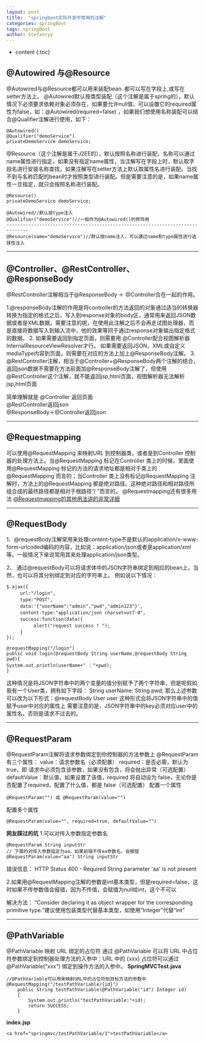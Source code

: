 ```yaml
---
layout: post
title:  "springboot实际开发中常用的注解"
categories: springBoot
tags: springBoot
author: Stefancyy
---
```


* content
{:toc}

## @Autowired 与@Resource

@Autowired与@Resource都可以用来装配bean. 都可以写在字段上,或写在setter方法上。
@Autowired默认按类型装配（这个注解是属于spring的），默认情况下必须要求依赖对象必须存在，如果要允许null值，可以设置它的required属性为false，如：@Autowired(required=false) ，如果我们想使用名称装配可以结合@Qualifier注解进行使用，如下：

```
@Autowired()
@Qualifier("demoService")
privateDemoService demoService;
```
@Resource（这个注解是属于J2EE的），默认按照名称进行装配，名称可以通过name属性进行指定，如果没有指定name属性，当注解写在字段上时，默认取字段名进行安装名称查找，如果注解写在setter方法上默认取属性名进行装配。当找不到与名称匹配的bean时才按照类型进行装配。但是需要注意的是，如果name属性一旦指定，就只会按照名称进行装配。

```
@Resource()
privateDemoService demoService;
```

```
@Autowired//默认按type注入
@Qualifier("demoService")//一般作为@Autowired()的修饰用
------------------------------------------------------------------------------
@Resource(name="demoService")//默认按name注入，可以通过name和type属性进行选择性注入
```
------------------------------------------------------------------------------------------------------------------------------------------------------------------------





## @Controller、@RestController、@ResponseBody

@RestController注解相当于@ResponseBody ＋ @Controller合在一起的作用。

1.@responseBody注解的作用是将controller的方法返回的对象通过适当的转换器转换为指定的格式之后，写入到response对象的body区，通常用来返回JSON数据或者是XML数据，需要注意的呢，在使用此注解之后不会再走试图处理器，而是直接将数据写入到输入流中，他的效果等同于通过response对象输出指定格式的数据。
2. 如果需要返回到指定页面，则需要用 @Controller配合视图解析器InternalResourceViewResolver才行。
    如果需要返回JSON，XML或自定义mediaType内容到页面，则需要在对应的方法上加上@ResponseBody注解。
3. @RestController注解，相当于@Controller+@ResponseBody两个注解的结合，返回json数据不需要在方法前面加@ResponseBody注解了，但使用@RestController这个注解，就不能返回jsp,html页面，视图解析器无法解析jsp,html页面

简单理解就是
@Controller 返回页面  
@RestController返回json  
@ResponseBody＋@Controller返回json

------------------------------------------------------------------------------------------------------------------------------------------------------------------------

## @Requestmapping

可以使用@RequestMapping 来映射URL 到控制器类，或者是到Controller 控制器的处理方法上。当@RequestMapping 标记在Controller 类上的时候，里面使用@RequestMapping 标记的方法的请求地址都是相对于类上的@RequestMapping 而言的；当Controller 类上没有标记@RequestMapping 注解时，方法上的@RequestMapping 都是绝对路径。这种绝对路径和相对路径所组合成的最终路径都是相对于根路径“/ ”而言的。
@Requestmapping还有很多用法
[@Requestmapping的其他用法讲的非常详细](https://www.cnblogs.com/jpfss/p/8047628.html)

------------------------------------------------------------------------------------------------------------------------------------------------------------------------
## @RequestBody
1、@requestBody注解常用来处理content-type不是默认的application/x-www-form-urlcoded编码的内容，比如说：application/json或者是application/xml等。一般情况下来说常用其来处理application/json类型。

2、
通过@requestBody可以将请求体中的JSON字符串绑定到相应的bean上，当然，也可以将其分别绑定到对应的字符串上。
例如说以下情况：
```
$.ajax({
　　　url:"/login",
　　　type:"POST",
　　　data:'{"userName":"admin","pwd","admin123"}',
　　　content-type:"application/json charset=utf-8",
　　　success:function(data){
　　　　　　alert("request success ! ");
　　　}
});

@requestMapping("/login")
public void login(@requestBody String userName,@requestBody String pwd){
System.out.println(userName+" ："+pwd);
}
```

这种情况是将JSON字符串中的两个变量的值分别赋予了两个字符串，但是呢假如我有一个User类，拥有如下字段：
String userName;
String pwd;
那么上述参数可以改为以下形式：@requestBody User user 这种形式会将JSON字符串中的值赋予user中对应的属性上
需要注意的是，JSON字符串中的key必须对应user中的属性名，否则是请求不过去的。

------------------------------------------------------------------------------------------------------------------------------------------------------------------------
## @RequestParam
@RequestParam注解将请求参数绑定到你控制器的方法参数上
@RequestParam 有三个属性：
value：请求参数名（必须配置）
required：是否必需，默认为 true，即 请求中必须包含该参数，如果没有包含，将会抛出异常（可选配置）
defaultValue：默认值，如果设置了该值，required 将自动设为 false，无论你是否配置了required，配置了什么值，都是 false（可选配置）
配置一个属性

```
@RequestParam("") 或 @RequestParam(value="")
```
配置多个属性

```
@RequestParam(value="", required=true, defaultValue="")
```
**网友踩过的坑**
1.可以对传入参数指定参数名 

```
@RequestParam String inputStr  
// 下面的对传入参数指定为aa，如果前端不传aa参数名，会报错  
@RequestParam(value="aa") String inputStr 
```
错误信息： 
HTTP Status 400 - Required String parameter 'aa' is not present 

2.如果用@RequestMapping注解的参数是int基本类型，但是required=false，这时如果不传参数值会报错，因为不传值，会赋值为null给int，这个不可以 

解决方法：  “Consider declaring it as object wrapper for the corresponding primitive type.”建议使用包装类型代替基本类型，如使用“Integer”代替“int”

------------------------------------------------------------------------------------------------------------------------------------------------------------------------
## @PathVariable
@PathVariable 映射 URL 绑定的占位符
通过 @PathVariable 可以将 URL 中占位符参数绑定到控制器处理方法的入参中：URL 中的 {xxx} 占位符可以通过@PathVariable(“xxx“) 绑定到操作方法的入参中。
**SpringMVCTest.java**

```
//@PathVariable可以用来映射URL中的占位符到目标方法的参数中
@RequestMapping("/testPathVariable/{id}")
    public String testPathVariable(@PathVariable("id") Integer id)
    {
        System.out.println("testPathVariable:"+id);
        return SUCCESS;
    }
```

**index.jsp**

```
<a href="springmvc/testPathVariable/1">testPathVariable</a>
```
